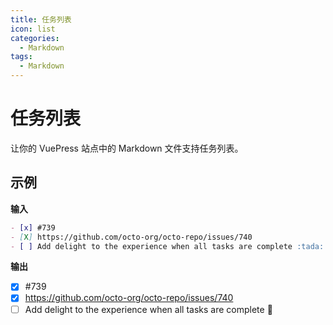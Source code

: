 ```yaml
---
title: 任务列表
icon: list
categories:
  - Markdown
tags:
  - Markdown
---
```

# 任务列表
让你的 VuePress 站点中的 Markdown 文件支持任务列表。

## 示例
**输入**
```markdown
- [x] #739
- [X] https://github.com/octo-org/octo-repo/issues/740
- [ ] Add delight to the experience when all tasks are complete :tada:
```

**输出**
- [x] #739
- [X] https://github.com/octo-org/octo-repo/issues/740
- [ ] Add delight to the experience when all tasks are complete :tada:
